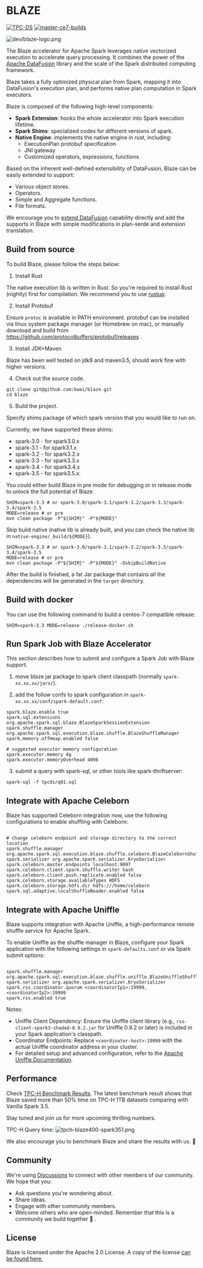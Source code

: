 <!---
  Copyright 2022 The Blaze Authors
  
  Licensed under the Apache License, Version 2.0 (the "License");
  you may not use this file except in compliance with the License.
  You may obtain a copy of the License at

    http://www.apache.org/licenses/LICENSE-2.0 

  Unless required by applicable law or agreed to in writing, software
  distributed under the License is distributed on an "AS IS" BASIS,
  WITHOUT WARRANTIES OR CONDITIONS OF ANY KIND, either express or implied.
  See the License for the specific language governing permissions and
  limitations under the License.
-->

# BLAZE

[![TPC-DS](https://github.com/blaze-init/blaze/actions/workflows/tpcds.yml/badge.svg?branch=master)](https://github.com/blaze-init/blaze/actions/workflows/tpcds.yml)
[![master-ce7-builds](https://github.com/blaze-init/blaze/actions/workflows/build-ce7-releases.yml/badge.svg?branch=master)](https://github.com/blaze-init/blaze/actions/workflows/build-ce7-releases.yml)

![dev/blaze-logo.png](./dev/blaze-logo.png)

The Blaze accelerator for Apache Spark leverages native vectorized execution to accelerate query processing. It combines
the power of the [Apache DataFusion](https://arrow.apache.org/datafusion/) library and the scale of the Spark distributed
computing framework.

Blaze takes a fully optimized physical plan from Spark, mapping it into DataFusion's execution plan, and performs native
plan computation in Spark executors.

Blaze is composed of the following high-level components:

- **Spark Extension**: hooks the whole accelerator into Spark execution lifetime.
- **Spark Shims**: specialized codes for different versions of spark.
- **Native Engine**: implements the native engine in rust, including:
  - ExecutionPlan protobuf specification
  - JNI gateway
  - Customized operators, expressions, functions

Based on the inherent well-defined extensibility of DataFusion, Blaze can be easily extended to support:

- Various object stores.
- Operators.
- Simple and Aggregate functions.
- File formats.

We encourage you to [extend DataFusion](https://github.com/apache/arrow-datafusion) capability directly and add the
supports in Blaze with simple modifications in plan-serde and extension translation.

## Build from source

To build Blaze, please follow the steps below:

1. Install Rust

The native execution lib is written in Rust. So you're required to install Rust (nightly) first for
compilation. We recommend you to use [rustup](https://rustup.rs/).

2. Install Protobuf

Ensure `protoc` is available in PATH environment. protobuf can be installed via linux system package
manager (or Homebrew on mac), or manually download and build from https://github.com/protocolbuffers/protobuf/releases .

3. Install JDK+Maven

Blaze has been well tested on jdk8 and maven3.5, should work fine with higher versions.

4. Check out the source code.

```shell
git clone git@github.com:kwai/blaze.git
cd blaze
```

5. Build the project.

Specify shims package of which spark version that you would like to run on.

Currently, we have supported these shims:

* spark-3.0 - for spark3.0.x
* spark-3.1 - for spark3.1.x
* spark-3.2 - for spark3.2.x
* spark-3.3 - for spark3.3.x
* spark-3.4 - for spark3.4.x
* spark-3.5 - for spark3.5.x.

You could either build Blaze in pre mode for debugging or in release mode to unlock the full potential of
Blaze.

```shell
SHIM=spark-3.3 # or spark-3.0/spark-3.1/spark-3.2/spark-3.3/spark-3.4/spark-3.5
MODE=release # or pre
mvn clean package -P"${SHIM}" -P"${MODE}"
```

Skip build native (native lib is already built, and you can check the native lib in `native-engine/_build/${MODE}`).

```shell
SHIM=spark-3.3 # or spark-3.0/spark-3.1/spark-3.2/spark-3.3/spark-3.4/spark-3.5
MODE=release # or pre
mvn clean package -P"${SHIM}" -P"${MODE}" -DskipBuildNative
```

After the build is finished, a fat Jar package that contains all the dependencies will be generated in the `target`
directory.

## Build with docker

You can use the following command to build a centos-7 compatible release:
```shell
SHIM=spark-3.3 MODE=release ./release-docker.sh
```

## Run Spark Job with Blaze Accelerator

This section describes how to submit and configure a Spark Job with Blaze support.

1. move blaze jar package to spark client classpath (normally `spark-xx.xx.xx/jars/`).

2. add the follow confs to spark configuration in `spark-xx.xx.xx/conf/spark-default.conf`:

```properties
spark.blaze.enable true
spark.sql.extensions org.apache.spark.sql.blaze.BlazeSparkSessionExtension
spark.shuffle.manager org.apache.spark.sql.execution.blaze.shuffle.BlazeShuffleManager
spark.memory.offHeap.enabled false

# suggested executor memory configuration
spark.executor.memory 4g
spark.executor.memoryOverhead 4096
```

3. submit a query with spark-sql, or other tools like spark-thriftserver:
```shell
spark-sql -f tpcds/q01.sql
```

## Integrate with Apache Celeborn
Blaze has supported Celeborn integration now, use the following configurations to enable shuffling with Celeborn:

```properties

# change celeborn endpoint and storage directory to the correct location
spark.shuffle.manager org.apache.spark.sql.execution.blaze.shuffle.celeborn.BlazeCelebornShuffleManager
spark.serializer org.apache.spark.serializer.KryoSerializer
spark.celeborn.master.endpoints localhost:9097
spark.celeborn.client.spark.shuffle.writer hash
spark.celeborn.client.push.replicate.enabled false
spark.celeborn.storage.availableTypes HDFS
spark.celeborn.storage.hdfs.dir hdfs:///home/celeborn
spark.sql.adaptive.localShuffleReader.enabled false
```
## Integrate with Apache Uniffle
Blaze supports integration with Apache Uniffle, a high-performance remote shuffle service for Apache Spark. 

To enable Uniffle as the shuffle manager in Blaze, configure your Spark application with the following settings in 
`spark-defaults.conf` or via Spark submit options:

```properties

spark.shuffle.manager org.apache.spark.sql.execution.blaze.shuffle.uniffle.BlazeUniffleShuffleManager
spark.serializer org.apache.spark.serializer.KryoSerializer
spark.rss.coordinator.quorum <coordinatorIp1>:19999,<coordinatorIp2>:19999
spark.rss.enabled true
```
Notes:

* Uniffle Client Dependency: Ensure the Uniffle client library (e.g., `rss-client-spark3-shaded-0.9.2.jar` for Uniffle 0.9.2 or later) is included in your Spark application's classpath.
* Coordinator Endpoints: Replace `<coordinator-host>:19999` with the actual Uniffle coordinator address in your cluster.
* For detailed setup and advanced configuration, refer to the [Apache Uniffle Documentation](https://uniffle.apache.org/docs/client-guide).

## Performance

Check [TPC-H Benchmark Results](./benchmark-results/tpch.md).
The latest benchmark result shows that Blaze saved more than 50% time on TPC-H 1TB datasets comparing with Vanilla Spark 3.5.

Stay tuned and join us for more upcoming thrilling numbers.

TPC-H Query time:
![tpch-blaze400-spark351.png](./benchmark-results/tpch-blaze400-spark351.png)

We also encourage you to benchmark Blaze and share the results with us. 🤗

## Community

We're using [Discussions](https://github.com/blaze-init/blaze/discussions) to connect with other members
of our community. We hope that you:
- Ask questions you're wondering about.
- Share ideas.
- Engage with other community members.
- Welcome others who are open-minded. Remember that this is a community we build together 💪 .


## License

Blaze is licensed under the Apache 2.0 License. A copy of the license
[can be found here.](LICENSE.txt)
